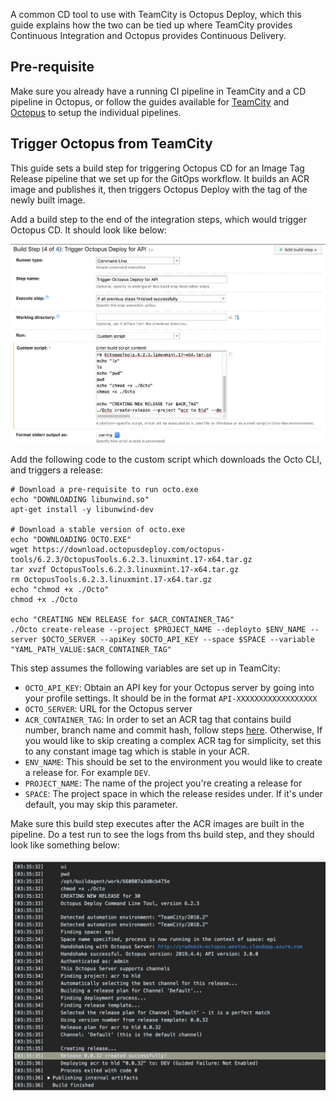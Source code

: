 A common CD tool to use with TeamCity is Octopus Deploy, which this guide explains how the two can be tied up where TeamCity provides Continuous Integration and Octopus provides Continuous Delivery. 

## Pre-requisite

Make sure you already have a running CI pipeline in TeamCity and a CD pipeline in Octopus, or follow the guides available for [TeamCity](./README.md) and [Octopus](../octopus/README.md) to setup the individual pipelines. 

## Trigger Octopus from TeamCity

This guide sets a build step for triggering Octopus CD for an Image Tag Release pipeline that we set up for the GitOps workflow. It builds an ACR image and publishes it, then triggers Octopus Deploy with the tag of the newly built image. 

Add a build step to the end of the integration steps, which would trigger Octopus CD. It should look like below:

![](./images/trigger_octo_build_step.png)

Add the following code to the custom script which downloads the Octo CLI, and triggers a release: 

```
# Download a pre-requisite to run octo.exe
echo "DOWNLOADING libunwind.so"
apt-get install -y libunwind-dev

# Download a stable version of octo.exe
echo "DOWNLOADING OCTO.EXE"
wget https://download.octopusdeploy.com/octopus-tools/6.2.3/OctopusTools.6.2.3.linuxmint.17-x64.tar.gz
tar xvzf OctopusTools.6.2.3.linuxmint.17-x64.tar.gz
rm OctopusTools.6.2.3.linuxmint.17-x64.tar.gz
echo "chmod +x ./Octo"
chmod +x ./Octo

echo "CREATING NEW RELEASE for $ACR_CONTAINER_TAG"
./Octo create-release --project $PROJECT_NAME --deployto $ENV_NAME --server $OCTO_SERVER --apiKey $OCTO_API_KEY --space $SPACE --variable "YAML_PATH_VALUE:$ACR_CONTAINER_TAG"
```

This step assumes the following variables are set up in TeamCity:

- `OCTO_API_KEY`: Obtain an API key for your Octopus server by going into your profile settings. It should be in the format `API-XXXXXXXXXXXXXXXXXX`
- `OCTO_SERVER`: URL for the Octopus server
- `ACR_CONTAINER_TAG`: In order to set an ACR tag that contains build number, branch name and commit hash, follow steps [here](./ImageTagRelease.md#creating-an-acr-container-tag-with-branch-name-commit-hash-and-build-number). Otherwise, If you would like to skip creating a complex ACR tag for simplicity, set this to any constant image tag which is stable in your ACR. 
- `ENV_NAME`: This should be set to the environment you would like to create a release for. For example `DEV`.
- `PROJECT_NAME`: The name of the project you're creating a release for
- `SPACE`: The project space in which the release resides under. If it's under default, you may skip this parameter. 

Make sure this build step executes after the ACR images are built in the pipeline. Do a test run to see the logs from ths build step, and they should look like something below:

![](./images/trigger_octo_logs.png)
